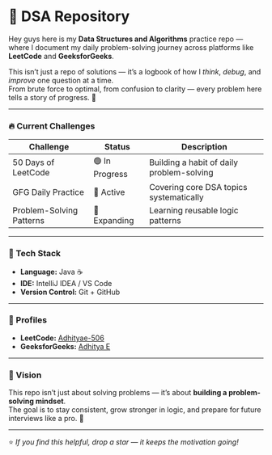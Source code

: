 # 🧠 DSA Repository  

Hey guys here is my **Data Structures and Algorithms** practice repo — where I document my daily problem-solving journey across platforms like **LeetCode** and **GeeksforGeeks**.  

This isn’t just a repo of solutions — it’s a logbook of how I *think*, *debug*, and *improve* one question at a time.  
From brute force to optimal, from confusion to clarity — every problem here tells a story of progress. 🚀  

---

### 🔥 Current Challenges

| Challenge | Status | Description |
|------------|---------|-------------|
| 50 Days of LeetCode | 🟢 In Progress | Building a habit of daily problem-solving |
| GFG Daily Practice | 🧩 Active | Covering core DSA topics systematically |
| Problem-Solving Patterns | 🧠 Expanding | Learning reusable logic patterns |

---

### 🧰 Tech Stack

- **Language:** Java ☕  
- **IDE:** IntelliJ IDEA / VS Code  
- **Version Control:** Git + GitHub  

---

### 🧩 Profiles

- **LeetCode:** [Adhityae-506](https://leetcode.com/u/AdhityaE/)  
- **GeeksforGeeks:** [Adhitya E](https://auth.geeksforgeeks.org/user/)  
 

---

### 🧭 Vision  

This repo isn’t just about solving problems — it’s about **building a problem-solving mindset**.  
The goal is to stay consistent, grow stronger in logic, and prepare for future interviews like a pro. 💪  

---

⭐ *If you find this helpful, drop a star — it keeps the motivation going!*  
